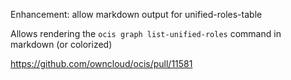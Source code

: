 Enhancement: allow markdown output for unified-roles-table

Allows rendering the `ocis graph list-unified-roles` command in markdown (or colorized)

https://github.com/owncloud/ocis/pull/11581
